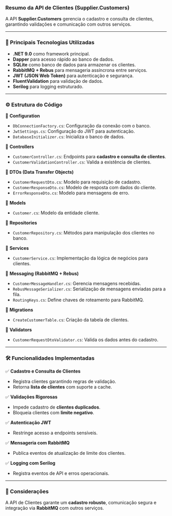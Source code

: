 ﻿### **Resumo da API de Clientes (Supplier.Customers)**

A API **Supplier.Customers** gerencia o cadastro e consulta de clientes, garantindo validações e comunicação com outros serviços.

---

### **📌 Principais Tecnologias Utilizadas**
- **.NET 9.0** como framework principal.
- **Dapper** para acesso rápido ao banco de dados.
- **SQLite** como banco de dados para armazenar os clientes.
- **RabbitMQ + Rebus** para mensageria assíncrona entre serviços.
- **JWT (JSON Web Token)** para autenticação e segurança.
- **FluentValidation** para validação de dados.
- **Serilog** para logging estruturado.

---

### **⚙️ Estrutura do Código**
📂 **Configuration**  
- `DbConnectionFactory.cs`: Configuração da conexão com o banco.  
- `JwtSettings.cs`: Configuração do JWT para autenticação.  
- `DatabaseInitializer.cs`: Inicializa o banco de dados.  

📂 **Controllers**  
- `CustomerController.cs`: Endpoints para **cadastro e consulta de clientes**.  
- `CustomerValidationController.cs`: Valida a existência de clientes.  

📂 **DTOs (Data Transfer Objects)**  
- `CustomerRequestDto.cs`: Modelo para requisição de cadastro.  
- `CustomerResponseDto.cs`: Modelo de resposta com dados do cliente.  
- `ErrorResponseDto.cs`: Modelo para mensagens de erro.  

📂 **Models**  
- `Customer.cs`: Modelo da entidade cliente.  

📂 **Repositories**  
- `CustomerRepository.cs`: Métodos para manipulação dos clientes no banco.  

📂 **Services**  
- `CustomerService.cs`: Implementação da lógica de negócios para clientes.  

📂 **Messaging (RabbitMQ + Rebus)**  
- `CustomerMessageHandler.cs`: Gerencia mensagens recebidas.  
- `RebusMessageSerializer.cs`: Serialização de mensagens enviadas para a fila.  
- `RoutingKeys.cs`: Define chaves de roteamento para RabbitMQ.  

📂 **Migrations**  
- `CreateCustomerTable.cs`: Criação da tabela de clientes.  

📂 **Validators**  
- `CustomerRequestDtoValidator.cs`: Valida os dados antes do cadastro.  

---

### **🛠️ Funcionalidades Implementadas**
✅ **Cadastro e Consulta de Clientes**  
- Registra clientes garantindo regras de validação.  
- Retorna **lista de clientes** com suporte a cache.  

✅ **Validações Rigorosas**  
- Impede cadastro de **clientes duplicados**.  
- Bloqueia clientes com **limite negativo**.  

✅ **Autenticação JWT**  
- Restringe acesso a endpoints sensíveis.  

✅ **Mensageria com RabbitMQ**  
- Publica eventos de atualização de limite dos clientes.  

✅ **Logging com Serilog**  
- Registra eventos de API e erros operacionais.  

---

### **📌 Considerações**
A API de Clientes garante um **cadastro robusto**, comunicação segura e integração via **RabbitMQ** com outros serviços.
